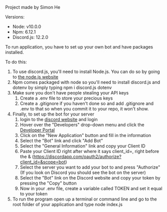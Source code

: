 Project made by Simon He

Versions:

- Node: v10.0.0
- Npm: 6.12.1
- Discord.js: 12.2.0

To run application, you have to set up your own bot and have packages installed.

To do this:
1. To use discord.js, you'll need to install Node.js. You can do so by going to [the node.js website](https://nodejs.org/en/ "Node js website")
2. Npm comes packaged with node so you'll need to install discord.js and dotenv by simply typing npm i discord.js dotenv
3. Make sure you don't have people stealing your API keys
    1. Create a .env file to store your precious keys
    2. Create a .gitignore if you haven't done so and add .gitignore and .env to that so when you commit it to your repo, it won't show.
4. Finally, to set up the bot for your server
    1. login to the [discord website](https://discord.com/ "Discord website") and login
    2. Hover over the "Developers" drop-down menu and click the [Developer Portal](https://discord.com/developers/applications/ "Developer Portal")
    3. Click on the "New Application" button and fill in the information
    4. Select the "Bot" link and click "Add Bot"
    5. Select the "General Information" link and copy your Client ID
    6. Paste your Client ID right after where it says client_id=, right before the & (https://discordapp.com/oauth2/authorize?client_id=&scope=bot)
    7. Select the server you want to add your bot to and press "Authorize" (If you look on Discord you should see the bot on the server)
    8. Select the "Bot" link on the Discord website and copy your token by pressing the "Copy" button
    9. Now in your .env file, create a variable called TOKEN and set it equal to your token
5. To run the program open up a terminal or command line and go to the root folder of your application and type node index.js